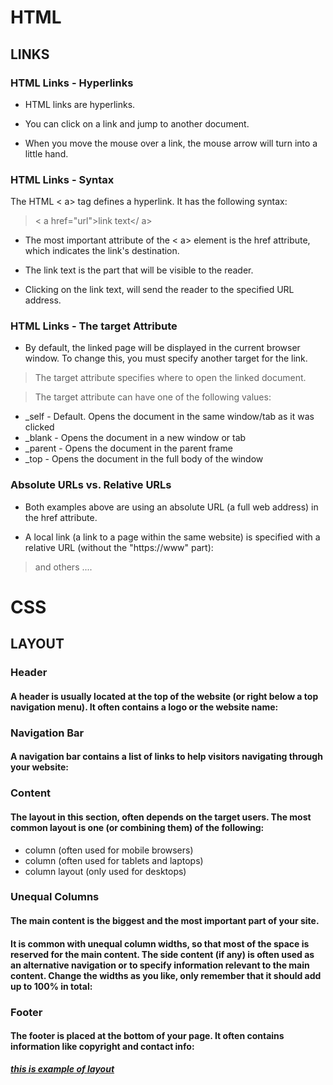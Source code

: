 # HTML 
## LINKS 
### HTML Links - Hyperlinks

* HTML links are hyperlinks.

* You can click on a link and jump to another document.

* When you move the mouse over a link, the mouse arrow will turn into a little hand.

### HTML Links - Syntax

The HTML < a> tag defines a hyperlink. It has the following syntax:

> < a href="url">link text</ a>
* The most important attribute of the < a> element is the href attribute, which indicates the link's destination.

* The link text is the part that will be visible to the reader.

* Clicking on the link text, will send the reader to the specified URL address.

### HTML Links - The target Attribute

- By default, the linked page will be displayed in the current browser window. To change this, you must specify another target for the link.

> The target attribute specifies where to open the linked document.

> The target attribute can have one of the following values:

* _self - Default. Opens the document in the same window/tab as it was clicked
* _blank - Opens the document in a new window or tab
* _parent - Opens the document in the parent frame
* _top - Opens the document in the full body of the window

### Absolute URLs vs. Relative URLs

* Both examples above are using an absolute URL (a full web address) in the href attribute.

* A local link (a link to a page within the same website) is specified with a relative URL (without the "https://www" part):

> and others ....
# CSS 
## LAYOUT
### Header
#### A header is usually located at the top of the website (or right below a top navigation menu). It often contains a logo or the website name:




### Navigation Bar

#### A navigation bar contains a list of links to help visitors navigating through your website:



### Content
#### The layout in this section, often depends on the target users. The most common layout is one (or combining them) of the following:

* column (often used for mobile browsers)
* column (often used for tablets and laptops)
* column layout (only used for desktops)


### Unequal Columns

#### The main content is the biggest and the most important part of your site.
#### It is common with unequal column widths, so that most of the space is reserved for the main content. The side content (if any) is often used as an alternative navigation or to specify information relevant to the main content. Change the widths as you like, only remember that it should add up to 100% in total:

### Footer

#### The footer is placed at the bottom of your page. It often contains information like copyright and contact info:

***[this is example of layout](https://www.w3schools.com/css/css_website_layout.asp)***
